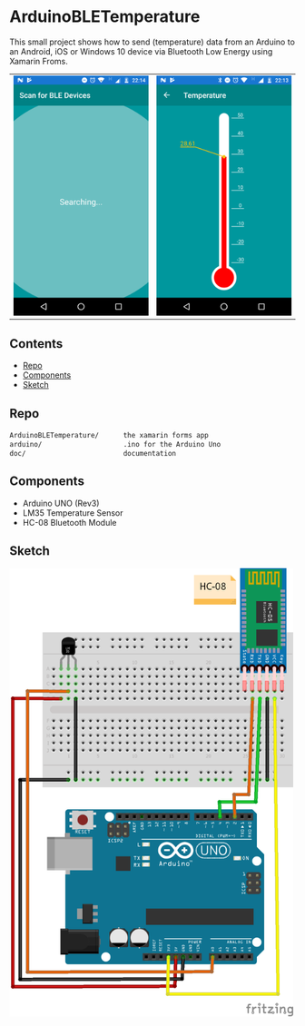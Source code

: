 # ArduinoBLETemperature

This small project shows how to send (temperature) data from an Arduino to an Android, iOS or Windows 10 device via Bluetooth Low Energy using Xamarin Froms.

<div style="text-align: center"><table><tr>
    <td style="text-align: center">
       <img src="https://raw.githubusercontent.com/d-wolf/ArduinoBLETemperature/master/doc/images/app/01_ABLET.png" width="250">
    </td>
    <td style="text-align: center">
        <img src="https://raw.githubusercontent.com/d-wolf/ArduinoBLETemperature/master/doc/images/app/02_ABLET.png" width="250">
    </td>
</tr></table></div>

## Contents

- [Repo](#Repo)
- [Components](#Components)
- [Sketch](#Sketch)

## Repo

```
ArduinoBLETemperature/      the xamarin forms app
arduino/                    .ino for the Arduino Uno
doc/                        documentation
```
## Components

- Arduino UNO (Rev3)
- LM35 Temperature Sensor
- HC-08 Bluetooth Module

## Sketch

<img src="https://raw.githubusercontent.com/d-wolf/ArduinoBLETemperature/master/doc/images/sketches/ArduinoBLETemperature_bb.png" width="500">
